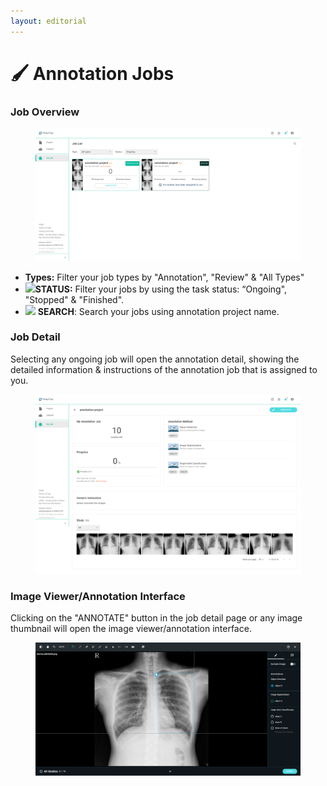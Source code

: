```yaml
---
layout: editorial
---
```


# 🖌 Annotation Jobs

### Job Overview

<figure><img src="../../.gitbook/assets/DeepCap_Jobs_Overview_Ongoing.png" alt=""><figcaption></figcaption></figure>

* **Types:** Filter your job types by "Annotation", "Review" & "All Types"
* ![](https://console.deepq.ai/docs/console/.gitbook/assets/con-icon-11.png)**STATUS:** Filter your jobs by using the task status: “Ongoing", "Stopped" & "Finished".
* ![](https://console.deepq.ai/docs/console/.gitbook/assets/con-icon-6.png) **SEARCH**: Search your jobs using annotation project name.





### Job Detail

Selecting any ongoing job will open the annotation detail, showing the detailed information & instructions of the annotation job that is assigned to you.

<figure><img src="../../.gitbook/assets/DeepCap_Jobs_Detail_1.png" alt=""><figcaption></figcaption></figure>

###

### Image Viewer/Annotation Interface

Clicking on the "ANNOTATE" button in the job detail page or any image thumbnail will open the image viewer/annotation interface.

<figure><img src="../../.gitbook/assets/DeepCap_Jobs_Viewer_3.png" alt=""><figcaption></figcaption></figure>

